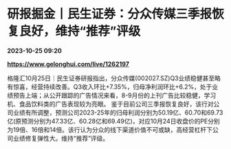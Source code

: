 # 研报掘金丨民生证券：分众传媒三季报恢复良好，维持“推荐”评级

**2023-10-25 09:20**

**https://www.gelonghui.com/live/1262197**

格隆汇10月25日｜民生证券研报指出，分众传媒(002027.SZ)Q3业绩稳健甚至略有惊喜，经营持续改善。Q3收入环比+7.35%，归母净利润环比+6.2%，处于业绩预告上端；从公开跟踪的广告情况来看，8-9月份的上刊广告比较稳健，学习机、食品饮料类的广告表现较为亮眼。 鉴于目前公司三季报恢复良好，该行对公司业绩有所调整，预测公司2023-25年的归母利润分别为50.19亿、60.70和69.73亿(原预测分别为47.33亿、60.28亿和69.49亿)，对应10月24日收盘价的PE分别为19倍、16倍和14倍。该行认为分众的线下渠道价值不可或缺，高经营杠杆下公司业绩修复弹性大。维持“推荐”评级。